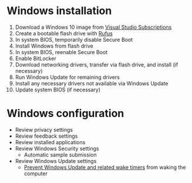 # Windows installation
1. Download a Windows 10 image from [Visual Studio Subscriptions][vss-windows]
2. Create a bootable flash drive with [Rufus][rufus]
3. In system BIOS, temporarily disable Secure Boot
4. Install Windows from flash drive
5. In system BIOS, reenable Secure Boot
6. Enable BitLocker
7. Download networking drivers, transfer via flash drive, and install (if necessary)
8. Run Windows Update for remaining drivers
9. Install any necessary drivers not available via Windows Update
10. Update system BIOS (if necessary)

# Windows configuration
- Review privacy settings
- Review feedback settings
- Review installed applications
- Review Windows Security settings
  - Automatic sample submission
- Review Windows Update settings
  - [Prevent Windows Update and related wake timers][wake-timers] from waking the computer

[vss-windows]: https://my.visualstudio.com/Downloads?q=Windows%2010
[rufus]: https://github.com/pbatard/rufus
[wake-timers]: https://superuser.com/questions/973009/conclusively-stop-wake-timers-from-waking-windows-10-desktop
